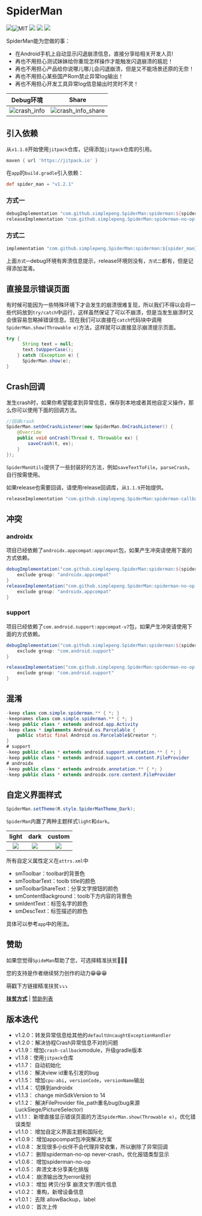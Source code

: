 # SpiderMan

[![](https://jitpack.io/v/simplepeng/SpiderMan.svg)](https://jitpack.io/#simplepeng/SpiderMan)![MIT](https://img.shields.io/badge/License-Apache%202.0-blue.svg?style=flat-square) ![](https://img.shields.io/badge/API-14%2B-brightgreen?style=flat-square) ![](https://img.shields.io/badge/Size-40k-yellow?style=flat-square) ![](https://img.shields.io/badge/Author-simplepeng-red?style=flat-square)


SpiderMan能为您做的事：

* 在Android手机上自动显示闪退崩溃信息，直接分享给相关开发人员!
* 再也不用担心测试妹妹给你重现怎样操作才能触发闪退崩溃的尴尬！
* 再也不用担心产品给你说哪儿哪儿会闪退崩溃，但是又不能场景还原的无奈！
* 再也不用担心某些国产Rom禁止异常log输出！
* 再也不用担心开发工具异常log信息输出时灵时不灵！

|               Debug环境               |                       Share                        |
| :-----------------------------------: | :------------------------------------------------: |
| ![crash_info](statics/crash_info.png) | ![crash_info_share](statics/crash_info_share.png) |

## 引入依赖

从`v1.1.8`开始使用`jitpack`仓库，记得添加`jitpack`仓库的引用。

```groovy
maven { url 'https://jitpack.io' }
```

在`app`的`build.gradle`引入依赖：

```groovy
def spider_man = "v1.2.1"
```

### 方式一

```groovy
debugImplementation "com.github.simplepeng.SpiderMan:spiderman:${spider_man}"
releaseImplementation "com.github.simplepeng.SpiderMan:spiderman-no-op:${spider_man}"
```

### 方式二

```java
implementation "com.github.simplepeng.SpiderMan:spiderman:${spider_man}"
```

上面`方式一`debug环境有奔溃信息提示，release环境则没有，`方式二`都有，但是记得添加混淆。

## 直接显示错误页面

有时候可能因为一些特殊环境下才会发生的崩溃很难复现，所以我们不得以会将一些代码放到`try/catch`中运行，这样虽然保证了可以不崩溃，但是当发生崩溃时又会很容易忽略掉错误信息。现在我们可以直接在`catch`代码块中调用`SpiderMan.show(Throwable e)`方法，这样就可以直接显示崩溃提示页面。

```java
try {
      String text = null;
      text.toUpperCase();
    } catch (Exception e) {
      SpiderMan.show(e);
}
```

## Crash回调

发生crash时，如果你希望能拿到异常信息，保存到本地或者其他自定义操作，那么你可以使用下面的回调方法。

```java
//回调crash
SpiderMan.setOnCrashListener(new SpiderMan.OnCrashListener() {
    @Override
    public void onCrash(Thread t, Throwable ex) {
        saveCrash(t, ex);
    }
});
```

`SpiderManUtils`提供了一些封装好的方法，例如`saveTextToFile`，`parseCrash`，自行按需使用。

如果release也需要回调，请使用release回调库，从`1.1.9`开始提供。

```groovy
releaseImplementation "com.github.simplepeng.SpiderMan:spiderman-callback:${spider_man}"
```

## 冲突

### androidx

项目已经依赖了`androidx.appcompat:appcompat`包，如果产生冲突请使用下面的方式依赖。

```groovy
debugImplementation("com.github.simplepeng.SpiderMan:spiderman:${spider_man}") {
    exclude group: "androidx.appcompat"
}
releaseImplementation("com.github.simplepeng.SpiderMan:spiderman-no-op:${spider_man}") {
    exclude group: "androidx.appcompat"
}
```

### support

项目已经依赖了`com.android.support:appcompat-v7`包，如果产生冲突请使用下面的方式依赖。

```groovy
debugImplementation("com.github.simplepeng.SpiderMan:spiderman:${spider_man}") {
    exclude group: "com.android.support"
}

releaseImplementation("com.github.simplepeng.SpiderMan:spiderman-no-op:${spider_man}") {
    exclude group: "com.android.support"
}
```

## 混淆

```java
-keep class com.simple.spiderman.** { *; }
-keepnames class com.simple.spiderman.** { *; }
-keep public class * extends android.app.Activity
-keep class * implements Android.os.Parcelable {
    public static final Android.os.Parcelable$Creator *;
}
# support
-keep public class * extends android.support.annotation.** { *; }
-keep public class * extends android.support.v4.content.FileProvider
# androidx
-keep public class * extends androidx.annotation.** { *; }
-keep public class * extends androidx.core.content.FileProvider
```

## 自定义界面样式

```java
SpiderMan.setTheme(R.style.SpiderManTheme_Dark);
```

`SpiderMan`内置了两种主题样式`light`和`dark`。

|                        light                         |                         dark                         |                        custom                        |
| :--------------------------------------------------: | :--------------------------------------------------: | :--------------------------------------------------: |
| ![](https://i.loli.net/2019/02/24/5c726ef04a909.png) | ![](https://i.loli.net/2019/02/24/5c726f0dc7159.png) | ![](https://i.loli.net/2019/02/24/5c72a0f278b9b.png) |

所有自定义属性定义在`attrs.xml`中

* smToolbar：toolbar的背景色
* smToolbarText：toolb title的颜色
* smToolbarShareText：分享文字按钮的颜色
* smContentBackground：toolb下方内容的背景色
* smIdentText：标签名字的颜色
* smDescText：标签描述的颜色

具体可以参考`app`中的用法。

## 赞助

如果您觉得`SpideMan`帮助了您，可选择精准扶贫🙇🙇🙇

您的支持是作者继续努力创作的动力😁😁😁

萌戳下方链接精准扶贫⤵️⤵️⤵️

**[扶贫方式](https://simplepeng.github.io/merge_pay_code/)** | [赞助列表](https://simplepeng.com/Sponsor/)

## 版本迭代

* v1.2.0：转发异常信息给其他的`defaultUncaughtExceptionHandler`
* v1.2.0：解决协程Crash异常信息不对的问题
* v1.1.9：增加`crash-callback`module，升级gradle版本
* v1.1.8：使用`jitpack`仓库
* v1.1.7： 自动初始化
* v1.1.6： 解决view id重名引发的bug
* v1.1.5： 增加`cpu-abi`，`versionCode`，`versionName`输出
* v1.1.4： 切换到androidx
* v1.1.3： change minSdkVersion to 14
* v1.1.2： 解决FileProvider file_path重名bug(bug来源LuckSiege/PictureSelector)
* v1.1.1： 新增直接显示错误页面的方法`SpiderMan.show(Throwable e)`，优化错误类型
* v1.1.0：  增加自定义界面主题和国际化
* v1.0.9： 增加appcompat包冲突解决方案
* v1.0.8： 发现很多小伙伴不会代理异常收集，所以删除了异常回调
* v1.0.7： 删除spiderman-no-op never-crash，优化报错类型显示
* v1.0.6： 增加spiderman-no-op
* v1.0.5： 奔溃文本分享美化排版
* v1.0.4： 崩溃输出改为error级别
* v1.0.3： 增加 拷贝/分享 崩溃文字/图片信息
* v1.0.2： 重构，新增设备信息
* v1.0.1： 去除 allowBackup，label
* v1.0.0： 首次上传

